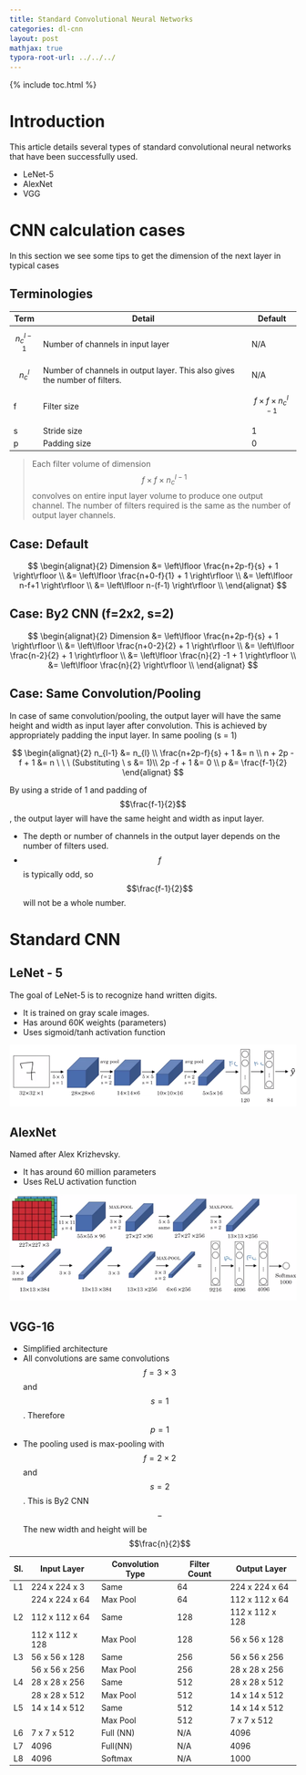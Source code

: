 ```yaml
---
title: Standard Convolutional Neural Networks
categories: dl-cnn
layout: post
mathjax: true
typora-root-url: ../../../
---
```


{% include toc.html %}

# Introduction

This article details several types of standard convolutional  neural networks that have been successfully used. 

- LeNet-5 
- AlexNet
- VGG

# CNN calculation cases

In this section we see some tips to get the dimension of the next layer in typical cases

## Terminologies

| Term | Detail       | Default                         |
| ---- | ------------ | ------------------------------- |
| $$ n^{l-1}_c $$ | Number of channels in input layer | N/A |
| $$ n^l_c $$ | Number of channels in output layer. This also gives the number of filters. | N/A |
| f    | Filter size  | $$ f \times f \times n^{l-1}_c $$ |
| s    | Stride size  | 1                               |
| p    | Padding size | 0                               |

> Each filter volume of dimension $$ f \times f \times n^{l-1}_c $$  convolves on entire input layer volume to produce one output channel.
> The number of filters required is the same as the number of output layer channels.

## Case: Default

$$
\begin{alignat}{2}
Dimension &=  \left\lfloor  \frac{n+2p-f}{s} + 1  \right\rfloor \\
&= \left\lfloor \frac{n+0-f}{1} + 1 \right\rfloor \\
&= \left\lfloor n-f+1 \right\rfloor \\
&= \left\lfloor n-(f-1) \right\rfloor \\
\end{alignat}
$$

## Case: By2 CNN (f=2x2, s=2)

$$
\begin{alignat}{2}
Dimension &=  \left\lfloor  \frac{n+2p-f}{s} + 1  \right\rfloor \\
&= \left\lfloor \frac{n+0-2}{2} + 1 \right\rfloor \\
&= \left\lfloor \frac{n-2}{2} + 1 \right\rfloor \\
&= \left\lfloor \frac{n}{2} -1 + 1 \right\rfloor \\
&= \left\lfloor \frac{n}{2} \right\rfloor \\
\end{alignat}
$$



## Case: Same Convolution/Pooling

In case of same convolution/pooling, the output layer will have the same height and width as input layer after convolution. This is achieved by appropriately padding the input layer. In same pooling (s = 1)

$$
\begin{alignat}{2}
n_{l-1} &= n_{l} \\
\frac{n+2p-f}{s} + 1  &= n \\
n + 2p - f + 1 &= n \ \ \ (Substituting \ s &= 1)\\
2p -f + 1 &= 0 \\
p &= \frac{f-1}{2}
\end{alignat}
$$

By using a stride of 1 and padding of $$\frac{f-1}{2}$$, the output layer will have the same height and width as input layer. 

- The depth or number of channels in the output layer depends on the number of filters used.
- $$f$$ is typically odd, so $$\frac{f-1}{2}$$ will not be a whole number.

# Standard CNN

## LeNet - 5

The goal of LeNet-5 is to recognize hand written digits. 

- It is trained on gray scale images.
- Has around 60K weights (parameters)
- Uses sigmoid/tanh activation function

![LeNet5](/assets/images/dl/LeNet5.png)



## AlexNet

 Named after Alex Krizhevsky. 

- It has around 60 million parameters
- Uses ReLU activation function

![AlexNet](/assets/images/dl/AlexNet.png)

## VGG-16

- Simplified architecture
- All convolutions are same convolutions $$f = 3 \times 3$$ and $$ s = 1 $$ . Therefore $$p = 1$$
- The pooling used is max-pooling with $$ f = 2 \times 2 $$ and $$ s = 2$$. This is By2 CNN $$-$$ The new width and height will be $$\frac{n}{2}$$

| Sl.  | Input Layer     | Convolution Type | Filter Count | Output Layer    |
| ---- | --------------- | ---------------- | ------------ | --------------- |
| L1   | 224 x 224 x 3   | Same             | 64           | 224 x 224 x 64  |
|      | 224 x 224 x 64  | Max Pool         | 64           | 112 x 112 x 64  |
| L2   | 112 x 112 x 64  | Same             | 128          | 112 x 112 x 128 |
|      | 112 x 112 x 128 | Max Pool         | 128          | 56 x 56 x 128   |
| L3   | 56 x 56 x 128   | Same             | 256          | 56 x 56 x 256   |
|      | 56 x 56 x 256   | Max Pool         | 256          | 28 x 28 x 256   |
| L4   | 28 x 28 x 256   | Same             | 512          | 28 x 28 x 512   |
|      | 28 x 28 x 512   | Max Pool         | 512          | 14 x 14 x 512   |
| L5   | 14 x 14 x 512   | Same             | 512          | 14 x 14 x 512   |
|      |                 | Max Pool         | 512          | 7 x 7 x 512     |
| L6   | 7 x 7 x 512     | Full (NN)        | N/A          | 4096            |
| L7   | 4096            | Full(NN)         | N/A          | 4096            |
| L8   | 4096            | Softmax          | N/A          | 1000            |

